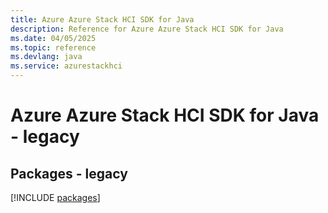 ```yaml
---
title: Azure Azure Stack HCI SDK for Java
description: Reference for Azure Azure Stack HCI SDK for Java
ms.date: 04/05/2025
ms.topic: reference
ms.devlang: java
ms.service: azurestackhci
---
```

# Azure Azure Stack HCI SDK for Java - legacy
## Packages - legacy
[!INCLUDE [packages](azure-stack-hci-index.md)]
